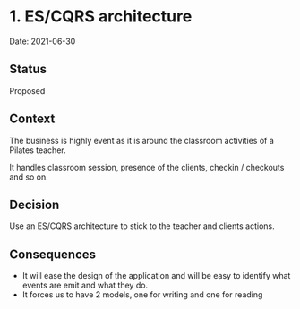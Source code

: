# 1. ES/CQRS architecture

Date: 2021-06-30

## Status

Proposed

## Context

The business is highly event as it is around the classroom activities of a Pilates teacher.

It handles classroom session, presence of the clients, checkin / checkouts and so on.

## Decision

Use an ES/CQRS architecture to stick to the teacher and clients actions.


## Consequences

- It will ease the design of the application and will be easy to identify what events are emit and what they do.
- It forces us to have 2 models, one for writing and one for reading